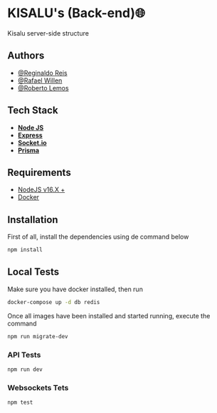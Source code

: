 # KISALU's (Back-end)🌐

Kisalu server-side structure

## Authors

- [@Reginaldo Reis](https://www.github.com/RegiReis7)
- [@Rafael Willen](https://github.com/rafaelwillen)
- [@Roberto Lemos](https://github.com/roblemos1)

## Tech Stack

- [**Node JS**](https://nodejs.org)
- [**Express**](https://expressjs.com/)
- [**Socket.io**](https://socket.io/)
- [**Prisma**](https://www.prisma.io/)

## Requirements

- [NodeJS v16.X +](http://nodejs.org)
- [Docker](https://www.docker.com/get-started/)

## Installation

First of all, install the dependencies using de command below

```bash
npm install
```

## Local Tests

Make sure you have docker installed, then run

```bash
docker-compose up -d db redis
```

Once all images have been installed and started running, execute the command

```bash
npm run migrate-dev
```

### API Tests

```bash
npm run dev
```

### Websockets Tets

```bash
npm test
```